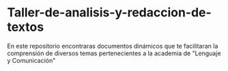 # Taller-de-analisis-y-redaccion-de-textos
En este repositorio encontraras documentos dinámicos que te facilitaran la comprensión de diversos temas pertenecientes a la academia de "Lenguaje y Comunicación" 
